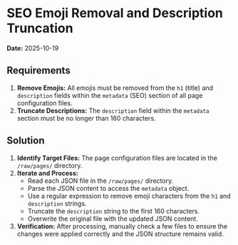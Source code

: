 # SEO Emoji Removal and Description Truncation

**Date:** 2025-10-19

## Requirements

1.  **Remove Emojis:** All emojis must be removed from the `h1` (title) and `description` fields within the `metadata` (SEO) section of all page configuration files.
2.  **Truncate Descriptions:** The `description` field within the `metadata` section must be no longer than 160 characters.

## Solution

1.  **Identify Target Files:** The page configuration files are located in the `/raw/pages/` directory.
2.  **Iterate and Process:**
    *   Read each JSON file in the `/raw/pages/` directory.
    *   Parse the JSON content to access the `metadata` object.
    *   Use a regular expression to remove emoji characters from the `h1` and `description` strings.
    *   Truncate the `description` string to the first 160 characters.
    *   Overwrite the original file with the updated JSON content.
3.  **Verification:** After processing, manually check a few files to ensure the changes were applied correctly and the JSON structure remains valid.